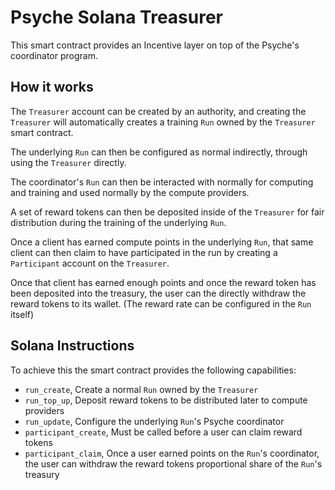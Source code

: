 # Psyche Solana Treasurer

This smart contract provides an Incentive layer on top of the Psyche's coordinator program.

## How it works

The `Treasurer` account can be created by an authority, and creating the `Treasurer` will automatically creates a training `Run` owned by the `Treasurer` smart contract.

The underlying `Run` can then be configured as normal indirectly, through using the `Treasurer` directly.

The coordinator's `Run` can then be interacted with normally for computing and training and used normally by the compute providers.

A set of reward tokens can then be deposited inside of the `Treasurer` for fair distribution during the training of the underlying `Run`.

Once a client has earned compute points in the underlying `Run`, that same client can then claim to have participated in the run by creating a `Participant` account on the `Treasurer`.

Once that client has earned enough points and once the reward token has been deposited into the treasury, the user can the directly withdraw the reward tokens to its wallet. (The reward rate can be configured in the `Run` itself)

## Solana Instructions

To achieve this the smart contract provides the following capabilities:

- `run_create`, Create a normal `Run` owned by the `Treasurer`
- `run_top_up`, Deposit reward tokens to be distributed later to compute providers
- `run_update`, Configure the underlying `Run`'s Psyche coordinator
- `participant_create`, Must be called before a user can claim reward tokens
- `participant_claim`, Once a user earned points on the `Run`'s coordinator, the user can withdraw the reward tokens proportional share of the `Run`'s treasury

